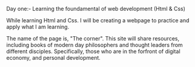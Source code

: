 Day one:- 
Learning the foundamental of web development (Html & Css)

While learning Html and Css. I will be creating a webpage to practice and apply what I am learning.
 
The name of the page is, "The corner". This site will share resources, 
including books of modern day philosophers and thought leaders from different disciples.
Specifically, those who are in the forfront of digital economy, and personal development. 